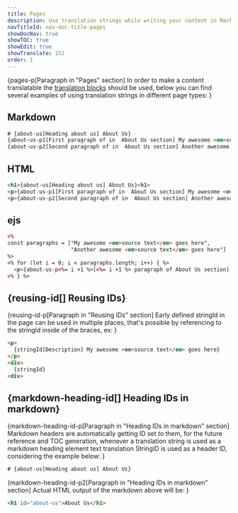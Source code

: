 ```yaml
---
title: Pages
description: Use translation strings while writing your content in Markdown, ejs or HTML. Get most out of the CMintS Internationalization(i18n) tools.
navTitleId: nav-doc-title-pages
showDocNav: true
showTOC: true
showEdit: true
showTranslate: 152
order: 1
---
```


{pages-p[Paragraph in "Pages" section]
In order to make a content translatable the [translation
blocks](/documentation/i18n) should be used, below you can find several examples
of using translation strings in different page types:
}

## Markdown

```html
# {about-us[Heading about us] About Us}
{about-us-p1[First paragraph of in  About Us section] My awesome <em>source text</em> goes here}
{about-us-p2[Second paragraph of in  About Us section] Another awesome <em>source text</em> goes here}
```

## HTML

```html
<h1>{about-us[Heading about us] About Us}<h1>
<p>{about-us-p1[First paragraph of in  About Us section] My awesome <em>source text</em> goes here}</p>
<p>{about-us-p2[Second paragraph of in  About Us section] Another awesome <em>source text</em> goes here}</p>
```

##  ejs

```html
<%
const paragraphs = ["My awesome <em>source text</em> goes here", 
                    "Another awesome <em>source text</em> goes here"]
%>
<% for (let i = 0; i < paragraphs.length; i++) { %>
  <p>{about-us-p<%= i +1 %>[<%= i +1 %> paragraph of About Us section] <%- paragraphs[i] %>}</p>
<% } %>
```

## {reusing-id[] Reusing IDs}

{reusing-id-p[Paragraph in "Reusing IDs" section]
Early defined stringId in the page can be used in multiple places, that's
possible by referencing to the stringId inside of the braces, ex:
}

```html
<p>
  {stringId[Description] My awesome <em>source text</em> goes here}
</p>
<div>
  {stringId}
<div>
```

## {markdown-heading-id[] Heading IDs in markdown}

{markdown-heading-id-p[Paragraph in "Heading IDs in markdown" section]
Markdown headers are automatically getting ID set to them, for the future
reference and TOC generation, whenever a translation string is used as a
markdown heading element text translation StringID is used as a header ID,
considering the example below:
}

```html
# {about-us[Heading about us] About Us}
```

{markdown-heading-id-p2[Paragraph in "Heading IDs in markdown" section]
Actual HTML output of the markdown above will be:
}

```html
<h1 id="about-us">About Us</h1>
```
